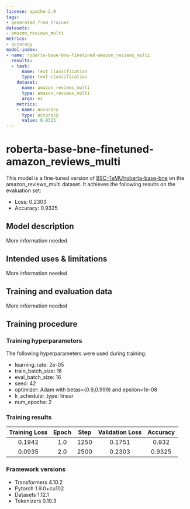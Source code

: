 ```yaml
---
license: apache-2.0
tags:
- generated_from_trainer
datasets:
- amazon_reviews_multi
metrics:
- accuracy
model-index:
- name: roberta-base-bne-finetuned-amazon_reviews_multi
  results:
  - task:
      name: Text Classification
      type: text-classification
    dataset:
      name: amazon_reviews_multi
      type: amazon_reviews_multi
      args: es
    metrics:
    - name: Accuracy
      type: accuracy
      value: 0.9325
---
```


<!-- This model card has been generated automatically according to the information the Trainer had access to. You
should probably proofread and complete it, then remove this comment. -->

# roberta-base-bne-finetuned-amazon_reviews_multi

This model is a fine-tuned version of [BSC-TeMU/roberta-base-bne](https://huggingface.co/BSC-TeMU/roberta-base-bne) on the amazon_reviews_multi dataset.
It achieves the following results on the evaluation set:
- Loss: 0.2303
- Accuracy: 0.9325

## Model description

More information needed

## Intended uses & limitations

More information needed

## Training and evaluation data

More information needed

## Training procedure

### Training hyperparameters

The following hyperparameters were used during training:
- learning_rate: 2e-05
- train_batch_size: 16
- eval_batch_size: 16
- seed: 42
- optimizer: Adam with betas=(0.9,0.999) and epsilon=1e-08
- lr_scheduler_type: linear
- num_epochs: 2

### Training results

| Training Loss | Epoch | Step | Validation Loss | Accuracy |
|:-------------:|:-----:|:----:|:---------------:|:--------:|
| 0.1942        | 1.0   | 1250 | 0.1751          | 0.932    |
| 0.0935        | 2.0   | 2500 | 0.2303          | 0.9325   |


### Framework versions

- Transformers 4.10.2
- Pytorch 1.9.0+cu102
- Datasets 1.12.1
- Tokenizers 0.10.3
